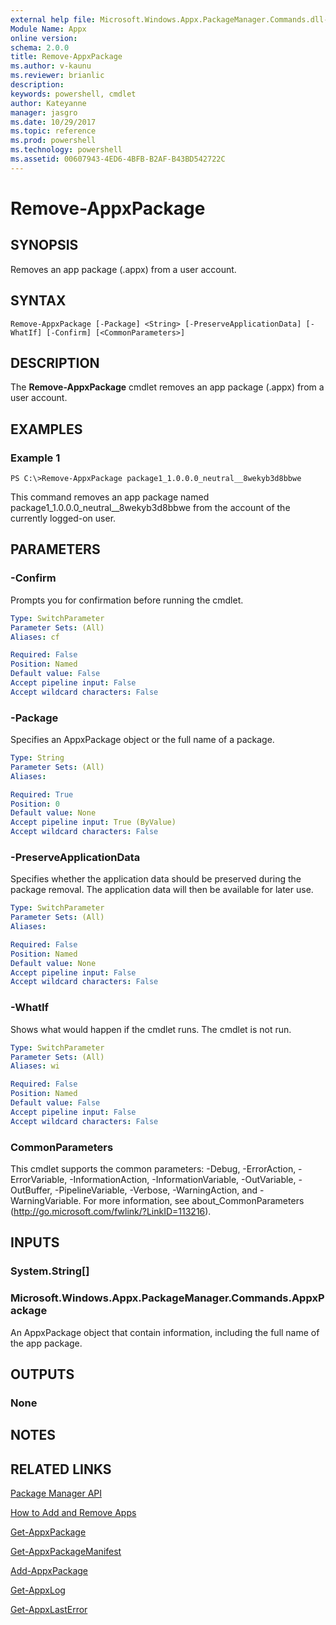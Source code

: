 ```yaml
---
external help file: Microsoft.Windows.Appx.PackageManager.Commands.dll-Help.xml
Module Name: Appx
online version: 
schema: 2.0.0
title: Remove-AppxPackage
ms.author: v-kaunu
ms.reviewer: brianlic
description: 
keywords: powershell, cmdlet
author: Kateyanne
manager: jasgro
ms.date: 10/29/2017
ms.topic: reference
ms.prod: powershell
ms.technology: powershell
ms.assetid: 00607943-4ED6-4BFB-B2AF-B43BD542722C
---
```


# Remove-AppxPackage

## SYNOPSIS
Removes an app package (.appx) from a user account.

## SYNTAX

```
Remove-AppxPackage [-Package] <String> [-PreserveApplicationData] [-WhatIf] [-Confirm] [<CommonParameters>]
```

## DESCRIPTION
The **Remove-AppxPackage** cmdlet removes an app package (.appx) from a user account.

## EXAMPLES

### Example 1
```
PS C:\>Remove-AppxPackage package1_1.0.0.0_neutral__8wekyb3d8bbwe
```

This command removes an app package named package1_1.0.0.0_neutral__8wekyb3d8bbwe from the account of the currently logged-on user.

## PARAMETERS

### -Confirm
Prompts you for confirmation before running the cmdlet.

```yaml
Type: SwitchParameter
Parameter Sets: (All)
Aliases: cf

Required: False
Position: Named
Default value: False
Accept pipeline input: False
Accept wildcard characters: False
```

### -Package
Specifies an AppxPackage object or the full name of a package.

```yaml
Type: String
Parameter Sets: (All)
Aliases: 

Required: True
Position: 0
Default value: None
Accept pipeline input: True (ByValue)
Accept wildcard characters: False
```

### -PreserveApplicationData
Specifies whether the application data should be preserved during the package removal.
The application data will then be available for later use.

```yaml
Type: SwitchParameter
Parameter Sets: (All)
Aliases: 

Required: False
Position: Named
Default value: None
Accept pipeline input: False
Accept wildcard characters: False
```

### -WhatIf
Shows what would happen if the cmdlet runs.
The cmdlet is not run.

```yaml
Type: SwitchParameter
Parameter Sets: (All)
Aliases: wi

Required: False
Position: Named
Default value: False
Accept pipeline input: False
Accept wildcard characters: False
```

### CommonParameters
This cmdlet supports the common parameters: -Debug, -ErrorAction, -ErrorVariable, -InformationAction, -InformationVariable, -OutVariable, -OutBuffer, -PipelineVariable, -Verbose, -WarningAction, and -WarningVariable. For more information, see about_CommonParameters (http://go.microsoft.com/fwlink/?LinkID=113216).

## INPUTS

### System.String[]

### Microsoft.Windows.Appx.PackageManager.Commands.AppxPackage
An AppxPackage object that contain information, including the full name of the app package.

## OUTPUTS

### None

## NOTES

## RELATED LINKS

[Package Manager API](https://go.microsoft.com/fwlink/?LinkId=245447)

[How to Add and Remove Apps](https://go.microsoft.com/fwlink/?LinkID=231020)

[Get-AppxPackage](./Get-AppxPackage.md)

[Get-AppxPackageManifest](./Get-AppxPackageManifest.md)

[Add-AppxPackage](./Add-AppxPackage.md)

[Get-AppxLog](./Get-AppxLog.md)

[Get-AppxLastError](./Get-AppxLastError.md)

